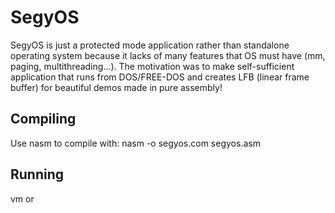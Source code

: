 # SegyOS

SegyOS is just a protected mode application rather than standalone operating system because it lacks of many features that OS must have (mm, paging, multithreading...).
The motivation was to make self-sufficient application that runs from DOS/FREE-DOS and creates LFB (linear frame buffer) for beautiful demos made in pure assembly!

## Compiling
Use nasm to compile with:
  nasm -o segyos.com segyos.asm

## Running
vm or
